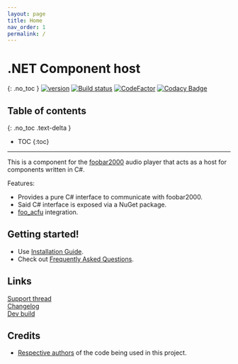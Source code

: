```yaml
---
layout: page
title: Home
nav_order: 1
permalink: /
---
```


# .NET Component host
{: .no_toc }
[![version][version_badge]][changelog] [![Build status][appveyor_badge]](https://ci.appveyor.com/project/TheQwertiest/foo-dotnet-component-host/branch/master) [![CodeFactor][codefactor_badge]](https://www.codefactor.io/repository/github/theqwertiest/foo_dotnet_component_host/overview/master) [![Codacy Badge][codacy_badge]](https://www.codacy.com/gh/TheQwertiest/foo_dotnet_component_host/dashboard?utm_source=github.com&amp;utm_medium=referral&amp;utm_content=TheQwertiest/foo_dotnet_component_host&amp;utm_campaign=Badge_Grade) 

## Table of contents
{: .no_toc .text-delta }

* TOC
{:toc}

---

This is a component for the [foobar2000](https://www.foobar2000.org) audio player that acts as a host for components written in C#.

Features:
- Provides a pure C# interface to communicate with foobar2000.
- Said C# interface is exposed via a NuGet package.
- [foo_acfu](https://acfu.3dyd.com) integration.

## Getting started!

- Use [Installation Guide](installation.md).
- Check out [Frequently Asked Questions](faq.md).

## Links

[Support thread](https://hydrogenaud.io/index.php?topic=121672)  
[Changelog][changelog]  
[Dev build](https://ci.appveyor.com/api/projects/theqwertiest/foo-dotnet-component-host/artifacts/_result%2FWin32_Release%2Ffoo_dotnet_component_host.fb2k-component?branch=master&job=Configuration%3A%20Release)

## Credits

- [Respective authors][3rdparty_license] of the code being used in this project.

[changelog]: changelog.md
[3rdparty_license]: third_party_notices.md
[version_badge]: https://img.shields.io/github/release/theqwertiest/foo_dotnet_component_host.svg
[appveyor_badge]: https://ci.appveyor.com/api/projects/status/gq3d890wecgf2hfu/branch/master?svg=true
[codacy_badge]: https://app.codacy.com/project/badge/Grade/d759ad76bb0d48b88ad0d5a397a4a7ed
[codefactor_badge]: https://www.codefactor.io/repository/github/theqwertiest/foo_dotnet_component_host/badge/master

